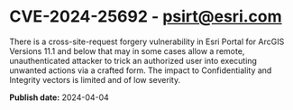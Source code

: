# CVE-2024-25692 - psirt@esri.com


There is a cross-site-request forgery vulnerability in Esri Portal for ArcGIS Versions 11.1 and below that may in some cases allow a remote, unauthenticated attacker to trick an authorized user into executing unwanted actions via a crafted form. The impact to Confidentiality and Integrity vectors is limited and of low severity. 

**Publish date:** 2024-04-04
